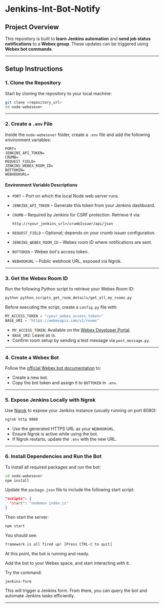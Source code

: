 # Jenkins-Int-Bot-Notify

## Project Overview

This repository is built to **learn Jenkins automation** and **send job status notifications** to a **Webex group**. These updates can be triggered using **Webex bot commands**.

---

## Setup Instructions

### 1. Clone the Repository

Start by cloning the repository to your local machine:

```bash
git clone <repository_url>
cd node-webesever
```

---

### 2. Create a `.env` File

Inside the `node-webesever` folder, create a `.env` file and add the following environment variables:

```env
PORT=
JENKINS_API_TOKEN=
CRUMB=
REQUEST_FIELD=
JENKINS_WEBEX_ROOM_ID=
BOTTOKEN=
WEBHOOKURL=
```

#### Environment Variable Descriptions

* `PORT` – Port on which the local Node web server runs.
* `JENKINS_API_TOKEN` – Generate this token from your Jenkins dashboard.
* `CRUMB` – Required by Jenkins for CSRF protection. Retrieve it via:

  ```
  http://<your_jenkins_url>/crumbIssuer/api/json
  ```
* `REQUEST_FIELD` – Optional; depends on your crumb issuer configuration.
* `JENKINS_WEBEX_ROOM_ID` – Webex room ID where notifications are sent.
* `BOTTOKEN` – Webex bot's access token.
* `WEBHOOKURL` – Public webhook URL, exposed via Ngrok.

---

### 3. Get the Webex Room ID

Run the following Python script to retrieve your Webex Room ID:

```bash
python python_scripts_get_room_details/get_all_my_rooms.py
```

Before executing the script, create a `config.py` file with:

```python
MY_ACCESS_TOKEN = "<your_webex_access_token>"
BASE_URI = "https://webexapis.com/v1/rooms"
```

* `MY_ACCESS_TOKEN`: Available on the [Webex Developer Portal](https://developer.webex.com/docs/getting-started).
* `BASE_URI`: Leave as is.
* Confirm room setup by sending a test message via `post_message.py`.

---

### 4. Create a Webex Bot

Follow the [official Webex bot documentation](https://developer.webex.com/messaging/docs/bots) to:

* Create a new bot.
* Copy the bot token and assign it to `BOTTOKEN` in `.env`.

---

### 5. Expose Jenkins Locally with Ngrok

Use [Ngrok](https://ngrok.com/) to expose your Jenkins instance (usually running on port 8080):

```bash
ngrok http 8080
```

* Use the generated HTTPS URL as your `WEBHOOKURL`.
* Ensure Ngrok is active while using the bot.
* If Ngrok restarts, update the `.env` with the new URL.

---

### 6. Install Dependencies and Run the Bot

To install all required packages and run the bot:

```bash
cd node-webesever
npm install
```

Update the `package.json` file to include the following start script:

```json
"scripts": {
  "start": "nodemon index.js"
}
```

Then start the server:

```bash
npm start
```

You should see:

```bash
framework is all fired up! [Press CTRL-C to quit]
```

At this point, the bot is running and ready.

Add the bot to your Webex space, and start interacting with it.

Try the command:

```text
jenkins-form
```

This will trigger a Jenkins form. From there, you can query the bot and automate Jenkins tasks efficiently.

---
